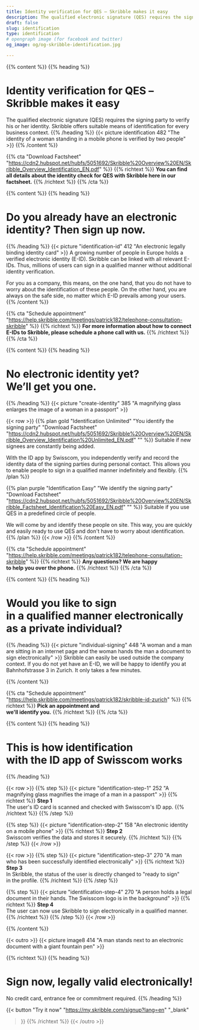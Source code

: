 ```yaml
---
title: Identity verification for QES – Skribble makes it easy
description: The qualified electronic signature (QES) requires the signing party to verify his or her identity. Skribble offers suitable means of identification for every business context.
draft: false
slug: identification
type: identification
# opengraph image (for facebook and twitter)
og_image: og/og-skribble-identification.jpg

---
```


{{% content %}}
{{% heading %}}
# Identity verification for QES – <br class="hide-for-mobile">Skribble makes it easy
The qualified electronic signature (QES) requires the signing party to verify his or her identity. Skribble offers suitable means of identification for every business context.
{{% /heading %}}
{{< picture identification 482 "The identity of a woman standing in a mobile phone is verified by two people" >}}
{{% /content %}}

{{% cta
  "Download Factsheet"
  "https://cdn2.hubspot.net/hubfs/5051692/Skribble%20Overview%20EN/Skribble_Overview_Identification_EN.pdf"
%}}
{{% richtext %}}
**You can find all details about the identity check for QES with Skribble here in our factsheet.**
{{% /richtext %}}
{{% /cta %}}

[//]: # (--------------------------------------------------------------------------------------------------------------)

{{% content %}}
{{% heading %}}
# Do you already have an electronic identity? Then sign up now.
{{% /heading %}}
{{< picture "identification-id" 412 "An electronic legally binding identity card" >}}
A growing number of people in Europe holds a verified electronic identity (E-ID). Skribble can be linked with all relevant E-IDs. Thus, millions of users can sign in a qualified manner without additional identity verification.

For you as a company, this means, on the one hand, that you do not have to worry about the identification of these people. On the other hand, you are always on the safe side, no matter which E-ID prevails among your users.
{{% /content %}}

{{% cta
  "Schedule appointment"
  "https://help.skribble.com/meetings/patrick182/telephone-consultation-skribble"
%}}
{{% richtext %}}
**For more information about how to connect E-IDs to Skribble, please schedule a phone call with us.**
{{% /richtext %}}
{{% /cta %}}

[//]: # (--------------------------------------------------------------------------------------------------------------)

{{% content %}}
{{% heading %}}
# No electronic identity yet? <br class="hide-for-mobile">We’ll get you one.
{{% /heading %}}
{{< picture "create-identity" 385 "A magnifying glass enlarges the image of a woman in a passport" >}}

{{< row >}}
{{% plan
  gold
  "Identification Unlimited"
  "You identify the signing party"
  "Download Factsheet"
  "https://cdn2.hubspot.net/hubfs/5051692/Skribble%20Overview%20EN/Skribble_Overview_Identification%20Unlimited_EN.pdf"
  ""
%}}
Suitable if new signees are constantly being added.

With the ID app by Swisscom, you independently verify and record the identity data of the signing parties during personal contact. This allows you to enable people to sign in a qualified manner indefinitely and flexibly.
{{% /plan %}}

{{% plan
  purple
  "Identification Easy"
  "We identify the signing party"
  "Download Factsheet"
  "https://cdn2.hubspot.net/hubfs/5051692/Skribble%20Overview%20EN/Skribble_Factsheet_Identification%20Easy_EN.pdf"
  ""
%}}
Suitable if you use QES in a predefined circle of people.

We will come by and identify these people on site. This way, you are quickly and easily ready to use QES and don't have to worry about identification.
{{% /plan %}}
{{< /row >}}
{{% /content %}}

{{% cta
  "Schedule appointment"
  "https://help.skribble.com/meetings/patrick182/telephone-consultation-skribble"
%}}
{{% richtext %}}
**Any questions? We are happy <br class="hide-for-mobile">to help you over the phone.**
{{% /richtext %}}
{{% /cta %}}

[//]: # (--------------------------------------------------------------------------------------------------------------)

{{% content %}}
{{% heading %}}
# Would you like to sign <br class="hide-for-mobile">in a qualified manner electronically <br class="hide-for-mobile">as a private individual?
{{% /heading %}}
{{< picture "individual-signing" 448 "A woman and a man are sitting in an internet page and the woman hands the man a document to sign electronically" >}}
Skribble can easily be used outside the company context. If you do not yet have an E-ID, we will be happy to identify you at Bahnhofstrasse 3 in Zurich. It only takes a few minutes.

{{% /content %}}

{{% cta
  "Schedule appointment"
  "https://help.skribble.com/meetings/patrick182/skribble-id-zurich"
%}}
{{% richtext %}}
**Pick an appointment and <br class="hide-for-mobile">we'll identify you.**
{{% /richtext %}}
{{% /cta %}}

[//]: # (--------------------------------------------------------------------------------------------------------------)

{{% content %}}
{{% heading %}}
# This is how identification <br class="hide-for-mobile">with the ID app of Swisscom works
{{% /heading %}}

{{< row >}}
{{% step %}}
{{< picture "identification-step-1" 252 "A magnifying glass magnifies the image of a man in a passport" >}}
{{% richtext %}}
**Step 1**<br>
The user's ID card is scanned and checked with Swisscom's ID app.
{{% /richtext %}}
{{% /step %}}

{{% step %}}
{{< picture "identification-step-2" 158 "An electronic identity on a mobile phone" >}}
{{% richtext %}}
**Step 2**<br>
Swisscom verifies the data and stores it securely.
{{% /richtext %}}
{{% /step %}}
{{< /row >}}

{{< row >}}
{{% step %}}
{{< picture "identification-step-3" 270 "A man who has been successfully identified electronically" >}}
{{% richtext %}}
**Step 3**<br>
In Skribble, the status of the user is directly changed to "ready to sign" <br class="hide-for-mobile">in the profile.
{{% /richtext %}}
{{% /step %}}

{{% step %}}
{{< picture "identification-step-4" 270 "A person holds a legal document in their hands. The Swisscom logo is in the background" >}}
{{% richtext %}}
**Step 4**<br>
The user can now use Skribble to sign electronically in a qualified manner.
{{% /richtext %}}
{{% /step %}}
{{< /row >}}

{{% /content %}}

[//]: # (--------------------------------------------------------------------------------------------------------------)

{{< outro >}}
{{< picture image8 414 "A man stands next to an electronic document with a giant fountain pen" >}}

{{% richtext %}}
{{% heading %}}
# Sign now, legally valid electronically!
No credit card, entrance fee or commitment required.
{{% /heading %}}

{{< button
  "Try it now"
  "https://my.skribble.com/signup?lang=en"
  "_blank"
>}}
{{% /richtext %}}
{{< /outro >}}
